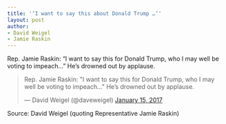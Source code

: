 ```yaml
---
title: '‘I want to say this about Donald Trump …’'
layout: post
author:
- David Weigel
- Jamie Raskin
---
```


Rep. Jamie Raskin: &ldquo;I want to say this for Donald Trump, who I may well be voting to impeach…&rdquo; He’s drowned out by applause.

<blockquote class="twitter-tweet"><p lang="en" dir="ltr">Rep. Jamie Raskin: &quot;I want to say this for Donald Trump, who I may well be voting to impeach...&quot; He’s drowned out by applause.</p>&mdash; David Weigel (@daveweigel) <a href="https://twitter.com/daveweigel/status/820726059444346880?ref_src=twsrc%5Etfw">January 15, 2017</a></blockquote> <script async src="https://platform.twitter.com/widgets.js" charset="utf-8"></script>

Source: David Weigel (quoting Representative Jamie Raskin)
